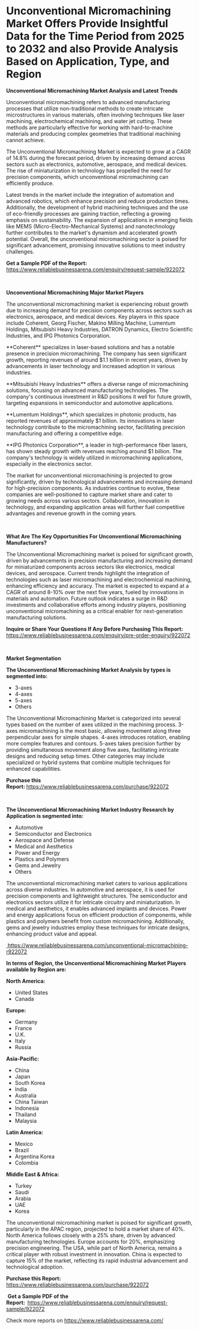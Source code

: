<p><h1>Unconventional Micromachining Market Offers Provide Insightful Data for the Time Period from 2025 to 2032 and also Provide Analysis Based on Application, Type, and Region</h1></p><p><strong>Unconventional Micromachining Market Analysis and Latest Trends</strong></p>
<p><p>Unconventional micromachining refers to advanced manufacturing processes that utilize non-traditional methods to create intricate microstructures in various materials, often involving techniques like laser machining, electrochemical machining, and water jet cutting. These methods are particularly effective for working with hard-to-machine materials and producing complex geometries that traditional machining cannot achieve. </p><p>The Unconventional Micromachining Market is expected to grow at a CAGR of 14.8% during the forecast period, driven by increasing demand across sectors such as electronics, automotive, aerospace, and medical devices. The rise of miniaturization in technology has propelled the need for precision components, which unconventional micromachining can efficiently produce. </p><p>Latest trends in the market include the integration of automation and advanced robotics, which enhance precision and reduce production times. Additionally, the development of hybrid machining techniques and the use of eco-friendly processes are gaining traction, reflecting a growing emphasis on sustainability. The expansion of applications in emerging fields like MEMS (Micro-Electro-Mechanical Systems) and nanotechnology further contributes to the market's dynamism and accelerated growth potential. Overall, the unconventional micromachining sector is poised for significant advancement, promising innovative solutions to meet industry challenges.</p></p>
<p><strong>Get a Sample PDF of the Report:&nbsp;</strong> <a href="https://www.reliablebusinessarena.com/enquiry/request-sample/922072?utm_campaign=2819&utm_medium=2&utm_source=Github&utm_content=ia&utm_term=07032025&utm_id=unconventional-micromachining">https://www.reliablebusinessarena.com/enquiry/request-sample/922072</a></p>
<p>&nbsp;</p>
<p><strong>Unconventional Micromachining Major Market Players</strong></p>
<p><p>The unconventional micromachining market is experiencing robust growth due to increasing demand for precision components across sectors such as electronics, aerospace, and medical devices. Key players in this space include Coherent, Georg Fischer, Makino Milling Machine, Lumentum Holdings, Mitsubishi Heavy Industries, DATRON Dynamics, Electro Scientific Industries, and IPG Photonics Corporation.</p><p>**Coherent** specializes in laser-based solutions and has a notable presence in precision micromachining. The company has seen significant growth, reporting revenues of around $1.1 billion in recent years, driven by advancements in laser technology and increased adoption in various industries.</p><p>**Mitsubishi Heavy Industries** offers a diverse range of micromachining solutions, focusing on advanced manufacturing technologies. The company's continuous investment in R&D positions it well for future growth, targeting expansions in semiconductor and automotive applications.</p><p>**Lumentum Holdings**, which specializes in photonic products, has reported revenues of approximately $1 billion. Its innovations in laser technology contribute to the micromachining sector, facilitating precision manufacturing and offering a competitive edge.</p><p>**IPG Photonics Corporation**, a leader in high-performance fiber lasers, has shown steady growth with revenues reaching around $1 billion. The company's technology is widely utilized in micromachining applications, especially in the electronics sector.</p><p>The market for unconventional micromachining is projected to grow significantly, driven by technological advancements and increasing demand for high-precision components. As industries continue to evolve, these companies are well-positioned to capture market share and cater to growing needs across various sectors. Collaboration, innovation in technology, and expanding application areas will further fuel competitive advantages and revenue growth in the coming years.</p></p>
<p>&nbsp;</p>
<p><strong>What Are The Key Opportunities For Unconventional Micromachining Manufacturers?</strong></p>
<p><p>The Unconventional Micromachining market is poised for significant growth, driven by advancements in precision manufacturing and increasing demand for miniaturized components across sectors like electronics, medical devices, and aerospace. Current trends highlight the integration of technologies such as laser micromachining and electrochemical machining, enhancing efficiency and accuracy. The market is expected to expand at a CAGR of around 8-10% over the next five years, fueled by innovations in materials and automation. Future outlook indicates a surge in R&D investments and collaborative efforts among industry players, positioning unconventional micromachining as a critical enabler for next-generation manufacturing solutions.</p></p>
<p><strong>Inquire or Share Your Questions If Any Before Purchasing This Report:</strong> <a href="https://www.reliablebusinessarena.com/enquiry/pre-order-enquiry/922072?utm_campaign=2819&utm_medium=2&utm_source=Github&utm_content=ia&utm_term=07032025&utm_id=unconventional-micromachining">https://www.reliablebusinessarena.com/enquiry/pre-order-enquiry/922072</a></p>
<p>&nbsp;</p>
<p><strong>Market Segmentation</strong></p>
<p><strong>The Unconventional Micromachining Market Analysis by types is segmented into:</strong></p>
<p><ul><li>3-axes</li><li>4-axes</li><li>5-axes</li><li>Others</li></ul></p>
<p><p>The Unconventional Micromachining Market is categorized into several types based on the number of axes utilized in the machining process. 3-axes micromachining is the most basic, allowing movement along three perpendicular axes for simple shapes. 4-axes introduces rotation, enabling more complex features and contours. 5-axes takes precision further by providing simultaneous movement along five axes, facilitating intricate designs and reducing setup times. Other categories may include specialized or hybrid systems that combine multiple techniques for enhanced capabilities.</p></p>
<p><strong>Purchase this Report:&nbsp;</strong><a href="https://www.reliablebusinessarena.com/purchase/922072?utm_campaign=2819&utm_medium=2&utm_source=Github&utm_content=ia&utm_term=07032025&utm_id=unconventional-micromachining">https://www.reliablebusinessarena.com/purchase/922072</a></p>
<p>&nbsp;</p>
<p><strong>The Unconventional Micromachining Market Industry Research by Application is segmented into:</strong></p>
<p><ul><li>Automotive</li><li>Semiconductor and Electronics</li><li>Aerospace and Defense</li><li>Medical and Aesthetics</li><li>Power and Energy</li><li>Plastics and Polymers</li><li>Gems and Jewelry</li><li>Others</li></ul></p>
<p><p>The unconventional micromachining market caters to various applications across diverse industries. In automotive and aerospace, it is used for precision components and lightweight structures. The semiconductor and electronics sectors utilize it for intricate circuitry and miniaturization. In medical and aesthetics, it enables advanced implants and devices. Power and energy applications focus on efficient production of components, while plastics and polymers benefit from custom micromachining. Additionally, gems and jewelry industries employ these techniques for intricate designs, enhancing product value and appeal.</p></p>
<p><a href="https://www.reliablebusinessarena.com/unconventional-micromachining-r922072?utm_campaign=2819&utm_medium=2&utm_source=Github&utm_content=ia&utm_term=07032025&utm_id=unconventional-micromachining">&nbsp;https://www.reliablebusinessarena.com/unconventional-micromachining-r922072</a></p>
<p><strong>In terms of Region, the Unconventional Micromachining Market Players available by Region are:</strong></p>
<p>
    <p> <strong> North America: </strong>
        <ul>
            <li>United States</li>
            <li>Canada</li>
        </ul>
        </p> 
    <p> <strong> Europe: </strong>
        <ul>
            <li>Germany</li>
            <li>France</li>
            <li>U.K.</li>
            <li>Italy</li>
            <li>Russia</li>
        </ul>
        </p> 
    <p> <strong> Asia-Pacific: </strong>
        <ul>
            <li>China</li>
            <li>Japan</li>
            <li>South Korea</li>
            <li>India</li>
            <li>Australia</li>
            <li>China Taiwan</li>
            <li>Indonesia</li>
            <li>Thailand</li>
            <li>Malaysia</li>
        </ul>
        </p> 
    <p> <strong> Latin America: </strong>
        <ul>
            <li>Mexico</li>
            <li>Brazil</li>
            <li>Argentina Korea</li>
            <li>Colombia</li>
        </ul>
        </p> 
    <p> <strong> Middle East & Africa: </strong>
        <ul>
            <li>Turkey</li>
            <li>Saudi</li>
            <li>Arabia</li>
            <li>UAE</li>
            <li>Korea</li>
        </ul>
    </p>
    </p>
<p><p>The unconventional micromachining market is poised for significant growth, particularly in the APAC region, projected to hold a market share of 40%. North America follows closely with a 25% share, driven by advanced manufacturing technologies. Europe accounts for 20%, emphasizing precision engineering. The USA, while part of North America, remains a critical player with robust investment in innovation. China is expected to capture 15% of the market, reflecting its rapid industrial advancement and technological adoption.</p></p>
<p><strong>Purchase this Report: </strong><a href="https://www.reliablebusinessarena.com/purchase/922072?utm_campaign=2819&utm_medium=2&utm_source=Github&utm_content=ia&utm_term=07032025&utm_id=unconventional-micromachining">https://www.reliablebusinessarena.com/purchase/922072</a></p>
<p>&nbsp;<strong>Get a Sample PDF of the Report:&nbsp;&nbsp;</strong><a href="https://www.reliablebusinessarena.com/enquiry/request-sample/922072?utm_campaign=2819&utm_medium=2&utm_source=Github&utm_content=ia&utm_term=07032025&utm_id=unconventional-micromachining">https://www.reliablebusinessarena.com/enquiry/request-sample/922072</a></p>
<p><strong></strong></p>
<p>Check more reports on <a href="https://www.reliablebusinessarena.com/?utm_campaign=2819&utm_medium=2&utm_source=Github&utm_content=ia&utm_term=07032025&utm_id=unconventional-micromachining">https://www.reliablebusinessarena.com/</a></p>